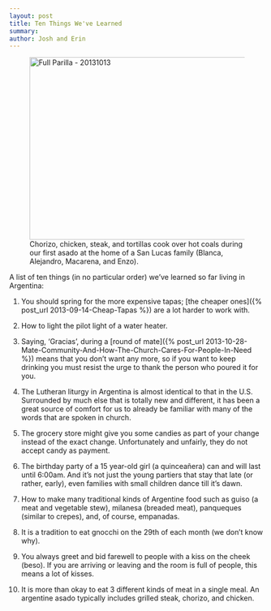 ```yaml
---
layout: post
title: Ten Things We've Learned
summary:
author: Josh and Erin
---
```


<figure class="embed hide-smooth">
<a href="http://www.flickr.com/photos/jbranchaud/10578749713/" title="Full
Parilla - 20131013 by jbranchaud, on Flickr"><img
src="http://farm8.staticflickr.com/7351/10578749713_e5049b5001_z.jpg"
width="640" height="360" alt="Full Parilla - 20131013"></a>
<figcaption>
Chorizo, chicken, steak, and tortillas cook over hot coals during our first
asado at the home of
a San Lucas family (Blanca, Alejandro, Macarena, and Enzo).
</figcaption>
</figure>

A list of ten things (in no particular order) we’ve learned so far living in
Argentina:

1. You should spring for the more expensive tapas;
[the cheaper ones]({% post_url 2013-09-14-Cheap-Tapas %}) are a lot
harder to work with.

2. How to light the pilot light of a water heater.

3. Saying, ‘Gracias’, during a
[round of mate]({% post_url 2013-10-28-Mate-Community-And-How-The-Church-Cares-For-People-In-Need %})
means that you don’t want any
more, so if you want to keep drinking you must resist the urge to thank the
person who poured it for you.

4. The Lutheran liturgy in Argentina is almost identical to that in the U.S.
Surrounded by much else that is totally new and different, it has been a
great source of comfort for us to already be familiar with many of the words
that are spoken in church.

5. The grocery store might give you some candies as part of your change instead
of the exact change. Unfortunately and unfairly, they do not accept candy as
payment.

6. The birthday party of a 15 year-old girl (a quinceañera) can and will last
until 6:00am. And it’s not just the young partiers that stay that late (or
rather, early),
even families with small children dance till it’s dawn.

7. How to make many traditional kinds of Argentine food such as guiso (a meat
and vegetable stew), milanesa (breaded meat), panqueques (similar to
crepes), and, of course, empanadas.

8. It is a tradition to eat gnocchi on the 29th of each month (we don’t know
why).

9. You always greet and bid farewell to people with a kiss on the cheek (beso).
If you are arriving or leaving and the room is full of people, this means a
lot of kisses.

10. It is more than okay to eat 3 different kinds of meat in a single meal. An
argentine asado typically includes grilled steak, chorizo, and chicken.
